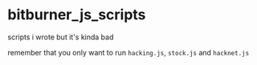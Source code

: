 # bitburner_js_scripts
scripts i wrote but it's kinda bad

remember that you only want to run `hacking.js`, `stock.js` and `hacknet.js`
